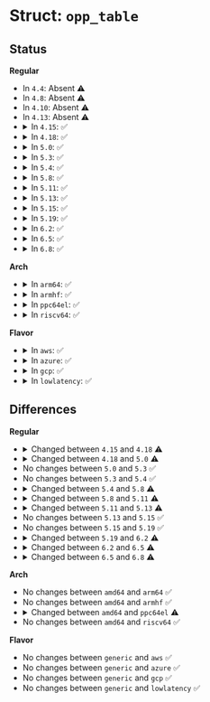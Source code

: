 # Struct: <code>opp_table</code>

## Status
<b>Regular</b>
<ul>
<li>
In <code>4.4</code>: Absent ⚠️
</li>
<li>
In <code>4.8</code>: Absent ⚠️
</li>
<li>
In <code>4.10</code>: Absent ⚠️
</li>
<li>
In <code>4.13</code>: Absent ⚠️
</li>
<li>
<details>
<summary>In <code>4.15</code>: ✅</summary>

```c
struct opp_table {
    struct list_head node;
    struct blocking_notifier_head head;
    struct list_head dev_list;
    struct list_head opp_list;
    struct kref kref;
    struct mutex lock;
    struct device_node *np;
    long unsigned int clock_latency_ns_max;
    unsigned int voltage_tolerance_v1;
    enum opp_table_access shared_opp;
    struct dev_pm_opp *suspend_opp;
    unsigned int *supported_hw;
    unsigned int supported_hw_count;
    const char *prop_name;
    struct clk *clk;
    struct regulator **regulators;
    unsigned int regulator_count;
    bool genpd_performance_state;
    int (*set_opp)(struct dev_pm_set_opp_data *);
    struct dev_pm_set_opp_data *set_opp_data;
    int (*get_pstate)(struct device *, long unsigned int);
    struct dentry *dentry;
    char dentry_name[255];
};
```
</details>
</li>
<li>
<details>
<summary>In <code>4.18</code>: ✅</summary>

```c
struct opp_table {
    struct list_head node;
    struct blocking_notifier_head head;
    struct list_head dev_list;
    struct list_head opp_list;
    struct kref kref;
    struct mutex lock;
    struct device_node *np;
    long unsigned int clock_latency_ns_max;
    unsigned int voltage_tolerance_v1;
    enum opp_table_access shared_opp;
    struct dev_pm_opp *suspend_opp;
    unsigned int *supported_hw;
    unsigned int supported_hw_count;
    const char *prop_name;
    struct clk *clk;
    struct regulator **regulators;
    unsigned int regulator_count;
    bool genpd_performance_state;
    int (*set_opp)(struct dev_pm_set_opp_data *);
    struct dev_pm_set_opp_data *set_opp_data;
    struct dentry *dentry;
    char dentry_name[255];
};
```
</details>
</li>
<li>
<details>
<summary>In <code>5.0</code>: ✅</summary>

```c
struct opp_table {
    struct list_head node;
    struct blocking_notifier_head head;
    struct list_head dev_list;
    struct list_head opp_list;
    struct kref kref;
    struct kref list_kref;
    struct mutex lock;
    struct device_node *np;
    long unsigned int clock_latency_ns_max;
    unsigned int voltage_tolerance_v1;
    bool parsed_static_opps;
    enum opp_table_access shared_opp;
    struct dev_pm_opp *suspend_opp;
    struct mutex genpd_virt_dev_lock;
    struct device **genpd_virt_devs;
    struct opp_table **required_opp_tables;
    unsigned int required_opp_count;
    unsigned int *supported_hw;
    unsigned int supported_hw_count;
    const char *prop_name;
    struct clk *clk;
    struct regulator **regulators;
    int regulator_count;
    bool genpd_performance_state;
    bool is_genpd;
    int (*set_opp)(struct dev_pm_set_opp_data *);
    struct dev_pm_set_opp_data *set_opp_data;
    struct dentry *dentry;
    char dentry_name[255];
};
```
</details>
</li>
<li>
<details>
<summary>In <code>5.3</code>: ✅</summary>

```c
struct opp_table {
    struct list_head node;
    struct blocking_notifier_head head;
    struct list_head dev_list;
    struct list_head opp_list;
    struct kref kref;
    struct kref list_kref;
    struct mutex lock;
    struct device_node *np;
    long unsigned int clock_latency_ns_max;
    unsigned int voltage_tolerance_v1;
    bool parsed_static_opps;
    enum opp_table_access shared_opp;
    struct dev_pm_opp *suspend_opp;
    struct mutex genpd_virt_dev_lock;
    struct device **genpd_virt_devs;
    struct opp_table **required_opp_tables;
    unsigned int required_opp_count;
    unsigned int *supported_hw;
    unsigned int supported_hw_count;
    const char *prop_name;
    struct clk *clk;
    struct regulator **regulators;
    int regulator_count;
    bool genpd_performance_state;
    bool is_genpd;
    int (*set_opp)(struct dev_pm_set_opp_data *);
    struct dev_pm_set_opp_data *set_opp_data;
    struct dentry *dentry;
    char dentry_name[255];
};
```
</details>
</li>
<li>
<details>
<summary>In <code>5.4</code>: ✅</summary>

```c
struct opp_table {
    struct list_head node;
    struct blocking_notifier_head head;
    struct list_head dev_list;
    struct list_head opp_list;
    struct kref kref;
    struct kref list_kref;
    struct mutex lock;
    struct device_node *np;
    long unsigned int clock_latency_ns_max;
    unsigned int voltage_tolerance_v1;
    bool parsed_static_opps;
    enum opp_table_access shared_opp;
    struct dev_pm_opp *suspend_opp;
    struct mutex genpd_virt_dev_lock;
    struct device **genpd_virt_devs;
    struct opp_table **required_opp_tables;
    unsigned int required_opp_count;
    unsigned int *supported_hw;
    unsigned int supported_hw_count;
    const char *prop_name;
    struct clk *clk;
    struct regulator **regulators;
    int regulator_count;
    bool genpd_performance_state;
    bool is_genpd;
    int (*set_opp)(struct dev_pm_set_opp_data *);
    struct dev_pm_set_opp_data *set_opp_data;
    struct dentry *dentry;
    char dentry_name[255];
};
```
</details>
</li>
<li>
<details>
<summary>In <code>5.8</code>: ✅</summary>

```c
struct opp_table {
    struct list_head node;
    struct blocking_notifier_head head;
    struct list_head dev_list;
    struct list_head opp_list;
    struct kref kref;
    struct mutex lock;
    struct device_node *np;
    long unsigned int clock_latency_ns_max;
    unsigned int voltage_tolerance_v1;
    unsigned int parsed_static_opps;
    enum opp_table_access shared_opp;
    struct dev_pm_opp *suspend_opp;
    struct mutex genpd_virt_dev_lock;
    struct device **genpd_virt_devs;
    struct opp_table **required_opp_tables;
    unsigned int required_opp_count;
    unsigned int *supported_hw;
    unsigned int supported_hw_count;
    const char *prop_name;
    struct clk *clk;
    struct regulator **regulators;
    int regulator_count;
    bool regulator_enabled;
    struct icc_path **paths;
    unsigned int path_count;
    bool genpd_performance_state;
    bool is_genpd;
    int (*set_opp)(struct dev_pm_set_opp_data *);
    struct dev_pm_set_opp_data *set_opp_data;
    struct dentry *dentry;
    char dentry_name[255];
};
```
</details>
</li>
<li>
<details>
<summary>In <code>5.11</code>: ✅</summary>

```c
struct opp_table {
    struct list_head node;
    struct blocking_notifier_head head;
    struct list_head dev_list;
    struct list_head opp_list;
    struct kref kref;
    struct mutex lock;
    struct device_node *np;
    long unsigned int clock_latency_ns_max;
    unsigned int voltage_tolerance_v1;
    unsigned int parsed_static_opps;
    enum opp_table_access shared_opp;
    struct dev_pm_opp *suspend_opp;
    struct mutex genpd_virt_dev_lock;
    struct device **genpd_virt_devs;
    struct opp_table **required_opp_tables;
    unsigned int required_opp_count;
    unsigned int *supported_hw;
    unsigned int supported_hw_count;
    const char *prop_name;
    struct clk *clk;
    struct regulator **regulators;
    int regulator_count;
    struct icc_path **paths;
    unsigned int path_count;
    bool enabled;
    bool genpd_performance_state;
    bool is_genpd;
    int (*set_opp)(struct dev_pm_set_opp_data *);
    struct dev_pm_set_opp_data *set_opp_data;
    struct dentry *dentry;
    char dentry_name[255];
};
```
</details>
</li>
<li>
<details>
<summary>In <code>5.13</code>: ✅</summary>

```c
struct opp_table {
    struct list_head node;
    struct list_head lazy;
    struct blocking_notifier_head head;
    struct list_head dev_list;
    struct list_head opp_list;
    struct kref kref;
    struct mutex lock;
    struct device_node *np;
    long unsigned int clock_latency_ns_max;
    unsigned int voltage_tolerance_v1;
    unsigned int parsed_static_opps;
    enum opp_table_access shared_opp;
    long unsigned int current_rate;
    struct dev_pm_opp *current_opp;
    struct dev_pm_opp *suspend_opp;
    struct mutex genpd_virt_dev_lock;
    struct device **genpd_virt_devs;
    struct opp_table **required_opp_tables;
    unsigned int required_opp_count;
    unsigned int *supported_hw;
    unsigned int supported_hw_count;
    const char *prop_name;
    struct clk *clk;
    struct regulator **regulators;
    int regulator_count;
    struct icc_path **paths;
    unsigned int path_count;
    bool enabled;
    bool genpd_performance_state;
    bool is_genpd;
    int (*set_opp)(struct dev_pm_set_opp_data *);
    struct dev_pm_opp_supply *sod_supplies;
    struct dev_pm_set_opp_data *set_opp_data;
    struct dentry *dentry;
    char dentry_name[255];
};
```
</details>
</li>
<li>
<details>
<summary>In <code>5.15</code>: ✅</summary>

```c
struct opp_table {
    struct list_head node;
    struct list_head lazy;
    struct blocking_notifier_head head;
    struct list_head dev_list;
    struct list_head opp_list;
    struct kref kref;
    struct mutex lock;
    struct device_node *np;
    long unsigned int clock_latency_ns_max;
    unsigned int voltage_tolerance_v1;
    unsigned int parsed_static_opps;
    enum opp_table_access shared_opp;
    long unsigned int current_rate;
    struct dev_pm_opp *current_opp;
    struct dev_pm_opp *suspend_opp;
    struct mutex genpd_virt_dev_lock;
    struct device **genpd_virt_devs;
    struct opp_table **required_opp_tables;
    unsigned int required_opp_count;
    unsigned int *supported_hw;
    unsigned int supported_hw_count;
    const char *prop_name;
    struct clk *clk;
    struct regulator **regulators;
    int regulator_count;
    struct icc_path **paths;
    unsigned int path_count;
    bool enabled;
    bool genpd_performance_state;
    bool is_genpd;
    int (*set_opp)(struct dev_pm_set_opp_data *);
    struct dev_pm_opp_supply *sod_supplies;
    struct dev_pm_set_opp_data *set_opp_data;
    struct dentry *dentry;
    char dentry_name[255];
};
```
</details>
</li>
<li>
<details>
<summary>In <code>5.19</code>: ✅</summary>

```c
struct opp_table {
    struct list_head node;
    struct list_head lazy;
    struct blocking_notifier_head head;
    struct list_head dev_list;
    struct list_head opp_list;
    struct kref kref;
    struct mutex lock;
    struct device_node *np;
    long unsigned int clock_latency_ns_max;
    unsigned int voltage_tolerance_v1;
    unsigned int parsed_static_opps;
    enum opp_table_access shared_opp;
    long unsigned int current_rate;
    struct dev_pm_opp *current_opp;
    struct dev_pm_opp *suspend_opp;
    struct mutex genpd_virt_dev_lock;
    struct device **genpd_virt_devs;
    struct opp_table **required_opp_tables;
    unsigned int required_opp_count;
    unsigned int *supported_hw;
    unsigned int supported_hw_count;
    const char *prop_name;
    struct clk *clk;
    struct regulator **regulators;
    int regulator_count;
    struct icc_path **paths;
    unsigned int path_count;
    bool enabled;
    bool genpd_performance_state;
    bool is_genpd;
    int (*set_opp)(struct dev_pm_set_opp_data *);
    struct dev_pm_opp_supply *sod_supplies;
    struct dev_pm_set_opp_data *set_opp_data;
    struct dentry *dentry;
    char dentry_name[255];
};
```
</details>
</li>
<li>
<details>
<summary>In <code>6.2</code>: ✅</summary>

```c
struct opp_table {
    struct list_head node;
    struct list_head lazy;
    struct blocking_notifier_head head;
    struct list_head dev_list;
    struct list_head opp_list;
    struct kref kref;
    struct mutex lock;
    struct device_node *np;
    long unsigned int clock_latency_ns_max;
    unsigned int voltage_tolerance_v1;
    unsigned int parsed_static_opps;
    enum opp_table_access shared_opp;
    long unsigned int rate_clk_single;
    struct dev_pm_opp *current_opp;
    struct dev_pm_opp *suspend_opp;
    struct mutex genpd_virt_dev_lock;
    struct device **genpd_virt_devs;
    struct opp_table **required_opp_tables;
    unsigned int required_opp_count;
    unsigned int *supported_hw;
    unsigned int supported_hw_count;
    const char *prop_name;
    config_clks_t config_clks;
    struct clk **clks;
    struct clk *clk;
    int clk_count;
    config_regulators_t config_regulators;
    struct regulator **regulators;
    int regulator_count;
    struct icc_path **paths;
    unsigned int path_count;
    bool enabled;
    bool genpd_performance_state;
    bool is_genpd;
    struct dentry *dentry;
    char dentry_name[255];
};
```
</details>
</li>
<li>
<details>
<summary>In <code>6.5</code>: ✅</summary>

```c
struct opp_table {
    struct list_head node;
    struct list_head lazy;
    struct blocking_notifier_head head;
    struct list_head dev_list;
    struct list_head opp_list;
    struct kref kref;
    struct mutex lock;
    struct device_node *np;
    long unsigned int clock_latency_ns_max;
    unsigned int voltage_tolerance_v1;
    unsigned int parsed_static_opps;
    enum opp_table_access shared_opp;
    long unsigned int rate_clk_single;
    struct dev_pm_opp *current_opp;
    struct dev_pm_opp *suspend_opp;
    struct mutex genpd_virt_dev_lock;
    struct device **genpd_virt_devs;
    struct opp_table **required_opp_tables;
    unsigned int required_opp_count;
    unsigned int *supported_hw;
    unsigned int supported_hw_count;
    const char *prop_name;
    config_clks_t config_clks;
    struct clk **clks;
    struct clk *clk;
    int clk_count;
    config_regulators_t config_regulators;
    struct regulator **regulators;
    int regulator_count;
    struct icc_path **paths;
    unsigned int path_count;
    bool enabled;
    bool is_genpd;
    int (*set_required_opps)(struct device *, struct opp_table *, struct dev_pm_opp *, bool);
    struct dentry *dentry;
    char dentry_name[255];
};
```
</details>
</li>
<li>
<details>
<summary>In <code>6.8</code>: ✅</summary>

```c
struct opp_table {
    struct list_head node;
    struct list_head lazy;
    struct blocking_notifier_head head;
    struct list_head dev_list;
    struct list_head opp_list;
    struct kref kref;
    struct mutex lock;
    struct device_node *np;
    long unsigned int clock_latency_ns_max;
    unsigned int voltage_tolerance_v1;
    unsigned int parsed_static_opps;
    enum opp_table_access shared_opp;
    long unsigned int current_rate_single_clk;
    struct dev_pm_opp *current_opp;
    struct dev_pm_opp *suspend_opp;
    struct opp_table **required_opp_tables;
    struct device **required_devs;
    unsigned int required_opp_count;
    unsigned int *supported_hw;
    unsigned int supported_hw_count;
    const char *prop_name;
    config_clks_t config_clks;
    struct clk **clks;
    struct clk *clk;
    int clk_count;
    config_regulators_t config_regulators;
    struct regulator **regulators;
    int regulator_count;
    struct icc_path **paths;
    unsigned int path_count;
    bool enabled;
    bool is_genpd;
    struct dentry *dentry;
    char dentry_name[255];
};
```
</details>
</li>
</ul>
<b>Arch</b>
<ul>
<li>
<details>
<summary>In <code>arm64</code>: ✅</summary>

```c
struct opp_table {
    struct list_head node;
    struct blocking_notifier_head head;
    struct list_head dev_list;
    struct list_head opp_list;
    struct kref kref;
    struct kref list_kref;
    struct mutex lock;
    struct device_node *np;
    long unsigned int clock_latency_ns_max;
    unsigned int voltage_tolerance_v1;
    bool parsed_static_opps;
    enum opp_table_access shared_opp;
    struct dev_pm_opp *suspend_opp;
    struct mutex genpd_virt_dev_lock;
    struct device **genpd_virt_devs;
    struct opp_table **required_opp_tables;
    unsigned int required_opp_count;
    unsigned int *supported_hw;
    unsigned int supported_hw_count;
    const char *prop_name;
    struct clk *clk;
    struct regulator **regulators;
    int regulator_count;
    bool genpd_performance_state;
    bool is_genpd;
    int (*set_opp)(struct dev_pm_set_opp_data *);
    struct dev_pm_set_opp_data *set_opp_data;
    struct dentry *dentry;
    char dentry_name[255];
};
```
</details>
</li>
<li>
<details>
<summary>In <code>armhf</code>: ✅</summary>

```c
struct opp_table {
    struct list_head node;
    struct blocking_notifier_head head;
    struct list_head dev_list;
    struct list_head opp_list;
    struct kref kref;
    struct kref list_kref;
    struct mutex lock;
    struct device_node *np;
    long unsigned int clock_latency_ns_max;
    unsigned int voltage_tolerance_v1;
    bool parsed_static_opps;
    enum opp_table_access shared_opp;
    struct dev_pm_opp *suspend_opp;
    struct mutex genpd_virt_dev_lock;
    struct device **genpd_virt_devs;
    struct opp_table **required_opp_tables;
    unsigned int required_opp_count;
    unsigned int *supported_hw;
    unsigned int supported_hw_count;
    const char *prop_name;
    struct clk *clk;
    struct regulator **regulators;
    int regulator_count;
    bool genpd_performance_state;
    bool is_genpd;
    int (*set_opp)(struct dev_pm_set_opp_data *);
    struct dev_pm_set_opp_data *set_opp_data;
    struct dentry *dentry;
    char dentry_name[255];
};
```
</details>
</li>
<li>
<details>
<summary>In <code>ppc64el</code>: ✅</summary>

```c
struct opp_table {
    struct list_head node;
    struct blocking_notifier_head head;
    struct list_head dev_list;
    struct list_head opp_list;
    struct kref kref;
    struct kref list_kref;
    struct mutex lock;
    struct device_node *np;
    long unsigned int clock_latency_ns_max;
    unsigned int voltage_tolerance_v1;
    bool parsed_static_opps;
    enum opp_table_access shared_opp;
    struct dev_pm_opp *suspend_opp;
    struct mutex genpd_virt_dev_lock;
    struct device **genpd_virt_devs;
    struct opp_table **required_opp_tables;
    unsigned int required_opp_count;
    unsigned int *supported_hw;
    unsigned int supported_hw_count;
    const char *prop_name;
    struct clk *clk;
    struct regulator **regulators;
    int regulator_count;
    bool genpd_performance_state;
    bool is_genpd;
    int (*set_opp)(struct dev_pm_set_opp_data *);
    struct dev_pm_set_opp_data *set_opp_data;
    struct dentry *dentry;
    char dentry_name[255];
};
```
</details>
</li>
<li>
<details>
<summary>In <code>riscv64</code>: ✅</summary>

```c
struct opp_table {
    struct list_head node;
    struct blocking_notifier_head head;
    struct list_head dev_list;
    struct list_head opp_list;
    struct kref kref;
    struct kref list_kref;
    struct mutex lock;
    struct device_node *np;
    long unsigned int clock_latency_ns_max;
    unsigned int voltage_tolerance_v1;
    bool parsed_static_opps;
    enum opp_table_access shared_opp;
    struct dev_pm_opp *suspend_opp;
    struct mutex genpd_virt_dev_lock;
    struct device **genpd_virt_devs;
    struct opp_table **required_opp_tables;
    unsigned int required_opp_count;
    unsigned int *supported_hw;
    unsigned int supported_hw_count;
    const char *prop_name;
    struct clk *clk;
    struct regulator **regulators;
    int regulator_count;
    bool genpd_performance_state;
    bool is_genpd;
    int (*set_opp)(struct dev_pm_set_opp_data *);
    struct dev_pm_set_opp_data *set_opp_data;
    struct dentry *dentry;
    char dentry_name[255];
};
```
</details>
</li>
</ul>
<b>Flavor</b>
<ul>
<li>
<details>
<summary>In <code>aws</code>: ✅</summary>

```c
struct opp_table {
    struct list_head node;
    struct blocking_notifier_head head;
    struct list_head dev_list;
    struct list_head opp_list;
    struct kref kref;
    struct kref list_kref;
    struct mutex lock;
    struct device_node *np;
    long unsigned int clock_latency_ns_max;
    unsigned int voltage_tolerance_v1;
    bool parsed_static_opps;
    enum opp_table_access shared_opp;
    struct dev_pm_opp *suspend_opp;
    struct mutex genpd_virt_dev_lock;
    struct device **genpd_virt_devs;
    struct opp_table **required_opp_tables;
    unsigned int required_opp_count;
    unsigned int *supported_hw;
    unsigned int supported_hw_count;
    const char *prop_name;
    struct clk *clk;
    struct regulator **regulators;
    int regulator_count;
    bool genpd_performance_state;
    bool is_genpd;
    int (*set_opp)(struct dev_pm_set_opp_data *);
    struct dev_pm_set_opp_data *set_opp_data;
    struct dentry *dentry;
    char dentry_name[255];
};
```
</details>
</li>
<li>
<details>
<summary>In <code>azure</code>: ✅</summary>

```c
struct opp_table {
    struct list_head node;
    struct blocking_notifier_head head;
    struct list_head dev_list;
    struct list_head opp_list;
    struct kref kref;
    struct kref list_kref;
    struct mutex lock;
    struct device_node *np;
    long unsigned int clock_latency_ns_max;
    unsigned int voltage_tolerance_v1;
    bool parsed_static_opps;
    enum opp_table_access shared_opp;
    struct dev_pm_opp *suspend_opp;
    struct mutex genpd_virt_dev_lock;
    struct device **genpd_virt_devs;
    struct opp_table **required_opp_tables;
    unsigned int required_opp_count;
    unsigned int *supported_hw;
    unsigned int supported_hw_count;
    const char *prop_name;
    struct clk *clk;
    struct regulator **regulators;
    int regulator_count;
    bool genpd_performance_state;
    bool is_genpd;
    int (*set_opp)(struct dev_pm_set_opp_data *);
    struct dev_pm_set_opp_data *set_opp_data;
    struct dentry *dentry;
    char dentry_name[255];
};
```
</details>
</li>
<li>
<details>
<summary>In <code>gcp</code>: ✅</summary>

```c
struct opp_table {
    struct list_head node;
    struct blocking_notifier_head head;
    struct list_head dev_list;
    struct list_head opp_list;
    struct kref kref;
    struct kref list_kref;
    struct mutex lock;
    struct device_node *np;
    long unsigned int clock_latency_ns_max;
    unsigned int voltage_tolerance_v1;
    bool parsed_static_opps;
    enum opp_table_access shared_opp;
    struct dev_pm_opp *suspend_opp;
    struct mutex genpd_virt_dev_lock;
    struct device **genpd_virt_devs;
    struct opp_table **required_opp_tables;
    unsigned int required_opp_count;
    unsigned int *supported_hw;
    unsigned int supported_hw_count;
    const char *prop_name;
    struct clk *clk;
    struct regulator **regulators;
    int regulator_count;
    bool genpd_performance_state;
    bool is_genpd;
    int (*set_opp)(struct dev_pm_set_opp_data *);
    struct dev_pm_set_opp_data *set_opp_data;
    struct dentry *dentry;
    char dentry_name[255];
};
```
</details>
</li>
<li>
<details>
<summary>In <code>lowlatency</code>: ✅</summary>

```c
struct opp_table {
    struct list_head node;
    struct blocking_notifier_head head;
    struct list_head dev_list;
    struct list_head opp_list;
    struct kref kref;
    struct kref list_kref;
    struct mutex lock;
    struct device_node *np;
    long unsigned int clock_latency_ns_max;
    unsigned int voltage_tolerance_v1;
    bool parsed_static_opps;
    enum opp_table_access shared_opp;
    struct dev_pm_opp *suspend_opp;
    struct mutex genpd_virt_dev_lock;
    struct device **genpd_virt_devs;
    struct opp_table **required_opp_tables;
    unsigned int required_opp_count;
    unsigned int *supported_hw;
    unsigned int supported_hw_count;
    const char *prop_name;
    struct clk *clk;
    struct regulator **regulators;
    int regulator_count;
    bool genpd_performance_state;
    bool is_genpd;
    int (*set_opp)(struct dev_pm_set_opp_data *);
    struct dev_pm_set_opp_data *set_opp_data;
    struct dentry *dentry;
    char dentry_name[255];
};
```
</details>
</li>
</ul>

## Differences
<b>Regular</b>
<ul>
<li>
<details>
<summary>Changed between <code>4.15</code> and <code>4.18</code> ⚠️</summary>
<ul>
<li>
<b>Field removed. </b>
<code>int (*get_pstate)(struct device *, long unsigned int)</code>
</li>
</ul>
</details>
</li>
<li>
<details>
<summary>Changed between <code>4.18</code> and <code>5.0</code> ⚠️</summary>
<ul>
<li>
<b>Field added. </b>
<code>struct kref list_kref</code>
</li>
<li>
<b>Field added. </b>
<code>bool parsed_static_opps</code>
</li>
<li>
<b>Field added. </b>
<code>struct mutex genpd_virt_dev_lock</code>
</li>
<li>
<b>Field added. </b>
<code>struct device **genpd_virt_devs</code>
</li>
<li>
<b>Field added. </b>
<code>struct opp_table **required_opp_tables</code>
</li>
<li>
<b>Field added. </b>
<code>unsigned int required_opp_count</code>
</li>
<li>
<b>Field added. </b>
<code>bool is_genpd</code>
</li>
<li>
<b>Field type changed. </b>
<code>unsigned int regulator_count</code> ➡️ <code>int regulator_count</code>
</li>
</ul>
</details>
</li>
<li>
No changes between <code>5.0</code> and <code>5.3</code> ✅
</li>
<li>
No changes between <code>5.3</code> and <code>5.4</code> ✅
</li>
<li>
<details>
<summary>Changed between <code>5.4</code> and <code>5.8</code> ⚠️</summary>
<ul>
<li>
<b>Field added. </b>
<code>bool regulator_enabled</code>
</li>
<li>
<b>Field added. </b>
<code>struct icc_path **paths</code>
</li>
<li>
<b>Field added. </b>
<code>unsigned int path_count</code>
</li>
<li>
<b>Field removed. </b>
<code>struct kref list_kref</code>
</li>
<li>
<b>Field type changed. </b>
<code>bool parsed_static_opps</code> ➡️ <code>unsigned int parsed_static_opps</code>
</li>
</ul>
</details>
</li>
<li>
<details>
<summary>Changed between <code>5.8</code> and <code>5.11</code> ⚠️</summary>
<ul>
<li>
<b>Field added. </b>
<code>bool enabled</code>
</li>
<li>
<b>Field removed. </b>
<code>bool regulator_enabled</code>
</li>
</ul>
</details>
</li>
<li>
<details>
<summary>Changed between <code>5.11</code> and <code>5.13</code> ⚠️</summary>
<ul>
<li>
<b>Field added. </b>
<code>struct list_head lazy</code>
</li>
<li>
<b>Field added. </b>
<code>long unsigned int current_rate</code>
</li>
<li>
<b>Field added. </b>
<code>struct dev_pm_opp *current_opp</code>
</li>
<li>
<b>Field added. </b>
<code>struct dev_pm_opp_supply *sod_supplies</code>
</li>
</ul>
</details>
</li>
<li>
No changes between <code>5.13</code> and <code>5.15</code> ✅
</li>
<li>
No changes between <code>5.15</code> and <code>5.19</code> ✅
</li>
<li>
<details>
<summary>Changed between <code>5.19</code> and <code>6.2</code> ⚠️</summary>
<ul>
<li>
<b>Field added. </b>
<code>long unsigned int rate_clk_single</code>
</li>
<li>
<b>Field added. </b>
<code>config_clks_t config_clks</code>
</li>
<li>
<b>Field added. </b>
<code>struct clk **clks</code>
</li>
<li>
<b>Field added. </b>
<code>int clk_count</code>
</li>
<li>
<b>Field added. </b>
<code>config_regulators_t config_regulators</code>
</li>
<li>
<b>Field removed. </b>
<code>long unsigned int current_rate</code>
</li>
<li>
<b>Field removed. </b>
<code>int (*set_opp)(struct dev_pm_set_opp_data *)</code>
</li>
<li>
<b>Field removed. </b>
<code>struct dev_pm_opp_supply *sod_supplies</code>
</li>
<li>
<b>Field removed. </b>
<code>struct dev_pm_set_opp_data *set_opp_data</code>
</li>
</ul>
</details>
</li>
<li>
<details>
<summary>Changed between <code>6.2</code> and <code>6.5</code> ⚠️</summary>
<ul>
<li>
<b>Field added. </b>
<code>int (*set_required_opps)(struct device *, struct opp_table *, struct dev_pm_opp *, bool)</code>
</li>
<li>
<b>Field removed. </b>
<code>bool genpd_performance_state</code>
</li>
</ul>
</details>
</li>
<li>
<details>
<summary>Changed between <code>6.5</code> and <code>6.8</code> ⚠️</summary>
<ul>
<li>
<b>Field added. </b>
<code>long unsigned int current_rate_single_clk</code>
</li>
<li>
<b>Field added. </b>
<code>struct device **required_devs</code>
</li>
<li>
<b>Field removed. </b>
<code>long unsigned int rate_clk_single</code>
</li>
<li>
<b>Field removed. </b>
<code>struct mutex genpd_virt_dev_lock</code>
</li>
<li>
<b>Field removed. </b>
<code>struct device **genpd_virt_devs</code>
</li>
<li>
<b>Field removed. </b>
<code>int (*set_required_opps)(struct device *, struct opp_table *, struct dev_pm_opp *, bool)</code>
</li>
</ul>
</details>
</li>
</ul>
<b>Arch</b>
<ul>
<li>
No changes between <code>amd64</code> and <code>arm64</code> ✅
</li>
<li>
No changes between <code>amd64</code> and <code>armhf</code> ✅
</li>
<li>
<details>
<summary>Changed between <code>amd64</code> and <code>ppc64el</code> ⚠️</summary>
<ul>
<li>
<b>Field type changed. </b>
<code>struct clk *clk</code> ➡️ <code>struct clk *clk</code>
</li>
</ul>
</details>
</li>
<li>
No changes between <code>amd64</code> and <code>riscv64</code> ✅
</li>
</ul>
<b>Flavor</b>
<ul>
<li>
No changes between <code>generic</code> and <code>aws</code> ✅
</li>
<li>
No changes between <code>generic</code> and <code>azure</code> ✅
</li>
<li>
No changes between <code>generic</code> and <code>gcp</code> ✅
</li>
<li>
No changes between <code>generic</code> and <code>lowlatency</code> ✅
</li>
</ul>
